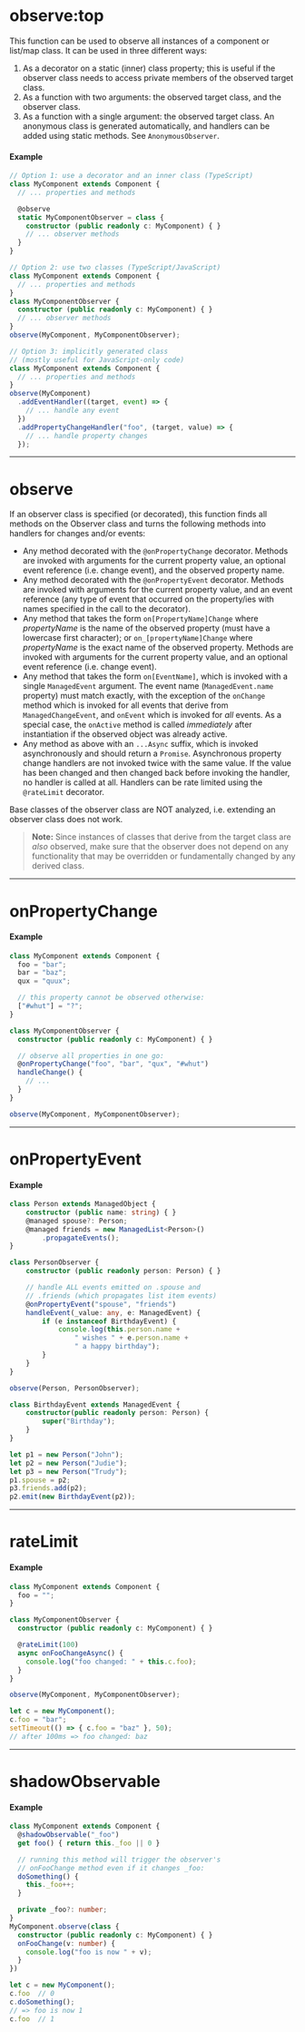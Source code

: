 # observe:top

This function can be used to observe all instances of a component or list/map class. It can be used in three different ways:

1. As a decorator on a static (inner) class property; this is useful if the observer class needs to access private members of the observed target class.
2. As a function with two arguments: the observed target class, and the observer class.
3. As a function with a single argument: the observed target class. An anonymous class is generated automatically, and handlers can be added using static methods. See `AnonymousObserver`.

#### Example
```typescript
// Option 1: use a decorator and an inner class (TypeScript)
class MyComponent extends Component {
  // ... properties and methods

  @observe
  static MyComponentObserver = class {
    constructor (public readonly c: MyComponent) { }
    // ... observer methods
  }
}

// Option 2: use two classes (TypeScript/JavaScript)
class MyComponent extends Component {
  // ... properties and methods
}
class MyComponentObserver {
  constructor (public readonly c: MyComponent) { }
  // ... observer methods
}
observe(MyComponent, MyComponentObserver);

// Option 3: implicitly generated class
// (mostly useful for JavaScript-only code)
class MyComponent extends Component {
  // ... properties and methods
}
observe(MyComponent)
  .addEventHandler((target, event) => {
    // ... handle any event
  })
  .addPropertyChangeHandler("foo", (target, value) => {
    // ... handle property changes
  });
```

---
# observe
If an observer class is specified (or decorated), this function finds all methods on the Observer class and turns the following methods into handlers for changes and/or events:

- Any method decorated with the `@onPropertyChange` decorator. Methods are invoked with arguments for the current property value, an optional event reference (i.e. change event), and the observed property name.
- Any method decorated with the `@onPropertyEvent` decorator. Methods are invoked with arguments for the current property value, and an event reference (any type of event that occurred on the property/ies with names specified in the call to the decorator).
- Any method that takes the form `on[PropertyName]Change` where _propertyName_ is the name of the observed property (must have a lowercase first character); or `on_[propertyName]Change` where _propertyName_ is the exact name of the observed property. Methods are invoked with arguments for the current property value, and an optional event reference (i.e. change event).
- Any method that takes the form `on[EventName]`, which is invoked with a single `ManagedEvent` argument. The event name (`ManagedEvent.name` property) must match exactly, with the exception of the `onChange` method which is invoked for all events that derive from `ManagedChangeEvent`, and `onEvent` which is invoked for _all_ events. As a special case, the `onActive` method is called _immediately_ after instantiation if the observed object was already active.
- Any method as above with an `...Async` suffix, which is invoked asynchronously and should return a `Promise`. Asynchronous property change handlers are not invoked twice with the same value. If the value has been changed and then changed back before invoking the handler, no handler is called at all. Handlers can be rate limited using the `@rateLimit` decorator.

Base classes of the observer class are NOT analyzed, i.e. extending an observer class does not work.

> **Note:** Since instances of classes that derive from the target class are _also_ observed, make sure that the observer does not depend on any functionality that may be overridden or fundamentally changed by any derived class.

---
# onPropertyChange
#### Example
```typescript
class MyComponent extends Component {
  foo = "bar";
  bar = "baz";
  qux = "quux";

  // this property cannot be observed otherwise:
  ["#whut"] = "?";
}

class MyComponentObserver {
  constructor (public readonly c: MyComponent) { }

  // observe all properties in one go:
  @onPropertyChange("foo", "bar", "qux", "#whut")
  handleChange() {
    // ...
  }
}

observe(MyComponent, MyComponentObserver);
```

---
# onPropertyEvent
#### Example
```typescript
class Person extends ManagedObject {
    constructor (public name: string) { }
    @managed spouse?: Person;
    @managed friends = new ManagedList<Person>()
        .propagateEvents();
}

class PersonObserver {
    constructor (public readonly person: Person) { }

    // handle ALL events emitted on .spouse and
    // .friends (which propagates list item events)
    @onPropertyEvent("spouse", "friends")
    handleEvent(_value: any, e: ManagedEvent) {
        if (e instanceof BirthdayEvent) {
            console.log(this.person.name +
                " wishes " + e.person.name +
                " a happy birthday");
        }
    }
}

observe(Person, PersonObserver);

class BirthdayEvent extends ManagedEvent {
    constructor(public readonly person: Person) {
        super("Birthday");
    }
}

let p1 = new Person("John");
let p2 = new Person("Judie");
let p3 = new Person("Trudy");
p1.spouse = p2;
p3.friends.add(p2);
p2.emit(new BirthdayEvent(p2));
```

---
# rateLimit
#### Example
```typescript
class MyComponent extends Component {
  foo = "";
}

class MyComponentObserver {
  constructor (public readonly c: MyComponent) { }

  @rateLimit(100)
  async onFooChangeAsync() {
    console.log("foo changed: " + this.c.foo);
  }
}

observe(MyComponent, MyComponentObserver);

let c = new MyComponent();
c.foo = "bar";
setTimeout(() => { c.foo = "baz" }, 50);
// after 100ms => foo changed: baz
```

---
# shadowObservable
#### Example
```typescript
class MyComponent extends Component {
  @shadowObservable("_foo")
  get foo() { return this._foo || 0 }

  // running this method will trigger the observer's
  // onFooChange method even if it changes _foo:
  doSomething() {
    this._foo++;
  }

  private _foo?: number;
}
MyComponent.observe(class {
  constructor (public readonly c: MyComponent) { }
  onFooChange(v: number) {
    console.log("foo is now " + v);
  }
})

let c = new MyComponent();
c.foo  // 0
c.doSomething();
// => foo is now 1
c.foo  // 1
```
